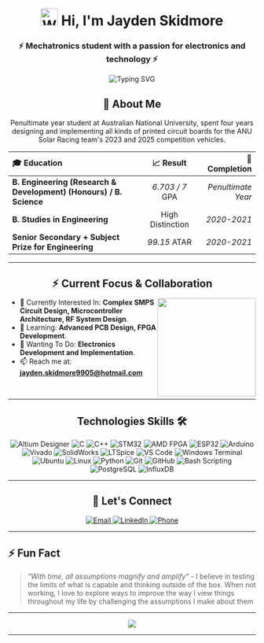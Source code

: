<h1 align="center">
<img src="https://raw.githubusercontent.com/Tarikul-Islam-Anik/Animated-Fluent-Emojis/master/Emojis/Hand%20gestures/Waving%20Hand.png" alt="Waving Hand" width="35" height="35" /> Hi, I'm Jayden Skidmore</h1>

<h3 align="center">⚡ Mechatronics student with a passion for electronics and technology ⚡</h3>

<div align="center">
  <img src="https://readme-typing-svg.demolab.com?font=Fira+Code&size=22&duration=3000&pause=1000&center=true&vCenter=true&random=false&width=600&height=50&lines=Penultimate+Year+Research+and+Development;ANU+Solar+Racing+Engineer;Custom+Battery+Management+System;PCB+Design+%7C+Microcontroller+Development" alt="Typing SVG" />
</div>


<h2 align="center">🚀 About Me</h2>

<div align="center">
Penultimate year student at Australian National University, spent four years designing and implementing all kinds of printed circuit boards for the ANU Solar Racing team's 2023 and 2025 competition vehicles.


| 🎓 Education | 📈 Result | 🎉 Completion |
|:-------------|:------------:|---------:|
| **B. Engineering (Research & Development) (Honours) / B. Science** | *6.703 / 7* GPA | *Penultimate Year* |
| **B. Studies in Engineering** | High Distinction | *2020-2021* |
| **Senior Secondary + Subject Prize for Engineering** | *99.15* ATAR | *2020-2021* |

</div>




---

<h2 align="center"> ⚡︎ Current Focus & Collaboration</h2>

<img align="right" src="https://github.com/JaydenSkidmore/BatteryManagementSystem/raw/master/src/common/images/BMS.png" height="200em"  />

- 🔭 Currently Interested In: <b>Complex SMPS Circuit Design, Microcontroller Architecture, RF System Design</b>.
- 🌱 Learning: <b>Advanced PCB Design, FPGA Development</b>.
- 💬 Wanting To Do: <b>Electronics Development and Implementation</b>.
- 📫 Reach me at: <b><a target="_blank" href="mailto:jayden.skidmore9905+readme@hotmail.com">jayden.skidmore9905@hotmail.com</a></b>

<br>

---

<div align="center">
<h2>Technologies Skills 🛠️</h2>
	<img src="https://img.shields.io/badge/altium designer-2B2B2B.svg?style=for-the-badge&logo=altiumdesigner&logoColor=D5BD81" alt="Altium Designer">
  	<img src="https://img.shields.io/badge/C-283593.svg?style=for-the-badge&logo=c&logoColor=white" alt="C">
 	<img src="https://img.shields.io/badge/c++-%2300599C.svg?style=for-the-badge&logo=c%2B%2B&logoColor=white" alt="C++">
  	<img src="https://img.shields.io/badge/STM32-4285F4?style=for-the-badge&logo=stmicroelectronics&logoColor=white" alt="STM32">
	<img src="https://img.shields.io/badge/AMD FPGA-bd0000?style=for-the-badge&logo=amd&logoColor=black" alt="AMD FPGA">
	<img src="https://img.shields.io/badge/ESP32-d12f24?style=for-the-badge&logo=espressif&logoColor=black" alt="ESP32">
	<img src="https://img.shields.io/badge/Arduino-3186a0?style=for-the-badge&logo=arduino&logoColor=black" alt="Arduino">
	<img src="https://img.shields.io/badge/Vivado-bd0000?style=for-the-badge&logo=amd&logoColor=black" alt="Vivado">
  	<img src="https://img.shields.io/badge/SolidWorks-black.svg?style=for-the-badge&logo=dassaultsystemes&logoColor=DA291C" alt="SolidWorks">
	<img src="https://img.shields.io/badge/LTSpice-black?style=for-the-badge&logo=ltspice&logoColor=630903" alt="LTSpice">
  	<img src="https://img.shields.io/badge/VS_Code-%23007ACC.svg?style=for-the-badge&logo=visual-studio-code&logoColor=white" alt="VS Code">
	<img src="https://img.shields.io/badge/Windows%20Terminal-4D4D4D?style=for-the-badge&logo=windows-terminal&logoColor=white" alt="Windows Terminal">
	<img src="https://img.shields.io/badge/Ubuntu-%23E95420.svg?style=for-the-badge&logo=ubuntu&logoColor=white" alt="Ubuntu">
	<img src="https://img.shields.io/badge/Linux-%23FCC624.svg?style=for-the-badge&logo=linux&logoColor=black" alt="Linux">
 	<img src="https://img.shields.io/badge/python-3670A0?style=for-the-badge&logo=python&logoColor=ffdd54" alt="Python">
 	<img src="https://img.shields.io/badge/Git-%23E84E31.svg?style=for-the-badge&logo=git&logoColor=white" alt="Git">
	<img src="https://img.shields.io/badge/GitHub-%23171717.svg?style=for-the-badge&logo=github&logoColor=white" alt="GitHub">
 	<img src="https://img.shields.io/badge/bash_script-%23121011.svg?style=for-the-badge&logo=gnu-bash&logoColor=white" alt="Bash Scripting">
  	<img src="https://img.shields.io/badge/postgresql-4479A1.svg?style=for-the-badge&logo=postgresql&logoColor=white" alt="PostgreSQL">
  	<img src="https://img.shields.io/badge/influxdb-5EE4E4.svg?style=for-the-badge&logo=influxdb&logoColor=white" alt="InfluxDB">

</div>


---


<div align="center">
	<h2>🤝 Let's Connect</h2>
	<a href="mailto:jayden.skidmore9905+readme@hotmail.com">
		<img src="https://img.shields.io/badge/Email-D14836?style=for-the-badge&logo=gmail&logoColor=white" alt="Email" />
	</a>
	<a href="https://linkedin.com/in/jayden-skidmore-3158802b8">
		<img src="https://img.shields.io/badge/🔗 linkedin-0077B5?style=for-the-badge&" alt="LinkedIn" />
	</a>
	<a href="tel:+61424326241">
		<img src="https://img.shields.io/badge/📞 (+61) 424 326 241-0077B5?style=for-the-badge&logoColor=white" alt="Phone" />
	</a>

</div>

---

## ⚡ Fun Fact

> *"With time, all assumptions magnify and amplify"* - I believe in testing the limits of what is capable and thinking outside of the box. When not working, I love to explore ways to improve the way I view things throughout my life by challenging the assumptions I make about them

---

<div align="center">
  <img src="https://raw.githubusercontent.com/Trilokia/Trilokia/379277808c61ef204768a61bbc5d25bc7798ccf1/bottom_header.svg" />
</div>

---
